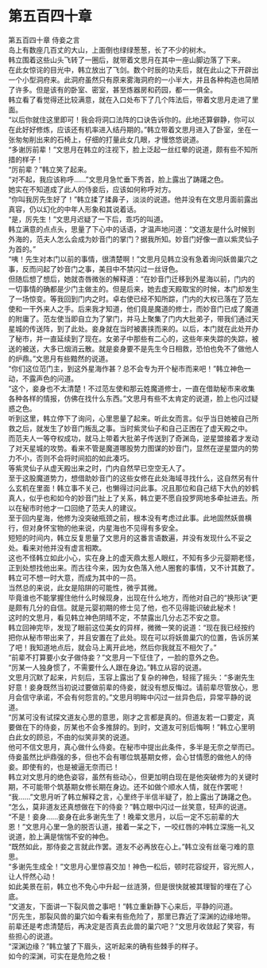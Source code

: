 # 第五百四十章

第五百四十章 侍妾之言\
岛上有数座几百丈的大山，上面倒也绿绿葱葱，长了不少的树木。\
韩立围着这些山头飞转了一圈后，就带着文思月在其中一座山脚边落了下来。\
在此女惊诧的目光中，韩立放出了飞剑。数个时辰的功夫后，就在此山之下开辟出一个小型洞府来。此洞府虽然只有原来雾海洞府的一小半大，并且各种构造也简陋了许多。但是该有的卧室、密室，甚至炼器房和药园，都一一俱全。\
韩立看了看觉得还比较满意，就在入口处布下了几个阵法后，带着文思月走进了里面。\
“以后你就住这里即可！我会将洞口法阵的口诀告诉你的。此地还算僻静，你可以在此好好修炼，应该还有机率进入结丹期的。”韩立带着文思月进入了卧室，坐在一张匆匆削出来的石椅上，仔细的打量此女几眼，才慢悠悠说道。\
“多谢厉前辈！”文思月在韩立的注视下，脸上泛起一丝红晕的说道，颇有些不知所措的样子！\
“厉前辈？”韩立笑了起来。\
“对不起，我应该称呼……”文思月急忙垂下秀首，脸上露出了踌躇之色。\
她实在不知道成了此人的侍妾后，应该如何称呼对方。\
“你叫我厉先生好了！”韩立揉了揉鼻子，淡淡的说道。他并没有在文思月面前露出真容，仍以幻化的中年人形象和其说着话。\
“是，厉先生！”文思月迟疑了一下后，乖巧的叫道。\
韩立满意的点点头，思量了下心中的话语，才温声地问道：“文道友是什么时候到外海的，范夫人怎么会成为妙音门的掌门？据我所知。妙音门好像一直以紫灵仙子为首的。”\
“咦！先生对本门以前的事情，很清楚啊！”文思月见韩立没有急着询问妖兽巢穴之事，反而问起了妙音门之事，美目中不禁闪过一丝讶色。\
但随后想了想后，她就杏唇微张的解释道：“在妙音门迁移到外星海以前，门内的一切事情的确都是少门主做主的。但是后来，她去虚天殿取宝的时候，本门却发生了一场惊变。等我回到门内之时。卓右使已经不知所踪，门内的大权已落在了范左使和一干外来人之手。后来我才知道，他们竟是魔道的修士，而妙音门已成了魔道的附庸了。范左使当即自立为了掌门，并马上聚集了门内大批弟子，带我们通过天星城的传送阵，到了此处。妾身就在当时被裹挟而来的。以后，本门就在此处开办了秘市，并一直延续到了现在。女弟子中那些有二心的，这些年来失踪的失踪，被送的被送，大多已烟消云散。就是妾身要不是先生今日相救，恐怕也免不了做他人的炉鼎。”文思月有些黯然的说道。\
“你们这位范门主，到这外星海作甚？总不会专为开个秘市而来吧！”韩立神色一动，不露声色的问道。\
“这个，妾身也不太清楚！不过范左使和那云姓魔道修士，一直在借助秘市来收集各种各样的情报，仿佛在找什么东西。”文思月有些不太肯定的说道，脸上也闪过疑惑之色。\
听到这里，韩立停下了询问，心里思量了起来。听此女而言。似乎当日她被自己所救之后，就发生了妙音门叛乱之事。当时紫灵仙子和自己正困在了虚天殿之中。\
而范夫人一等夺权成功，就马上带着大批弟子传送到了奇渊岛，逆星盟接着才发动了对天星城的攻势。看来不管是魔道哪股势力图谋的妙音门，显然在逆星盟内的势力不小，否则不会将时间掐的如此凑巧。\
等紫灵仙子从虚天殿出来之时，门内自然早已空空无人了。\
至于这股魔道势力，想借助妙音门的这些女修在此处海域寻找什么，这自然另有什么玄机在里面！韩立事不关己，也懒得过问此事。况且那位和自己结下大仇的妙鹤真人，似乎也和如今的妙音门扯上了关系，韩立更不愿自投罗网地多牵扯进去。所以在秘市时他才一口回绝了范夫人的建议。\
至于回内星海，他修为没突破瓶颈之前，根本没有考虑过此事。此地固然妖兽横行，但对身怀宝物的他来说，内星海也不见得有多安全。\
短短的时间内，韩立反复思量了文思月的这番言语数遍，并没有发现什么不妥之处。看来对他并没有虚言相欺。\
这也不怪韩立如此小心，实在身上的虚天鼎太惹人眼红，不知有多少元婴期老怪，正到处想找他出来。而古往今来，因为女色落入他人圈套的事情，又不计其数了。韩立可不想一时大意，而成为其中的一员。\
当然总的来说，此女是陷阱的可能性，微乎其微。\
毕竟谁也不能掌握住他什么时候现身，出现在什么地方，而他对自己的“换形诀”更是颇有几分的自信。就是元婴初期的修士见了他，也不见得能识破此秘术！\
这时的文思月，看见韩立神色阴晴不定，不禁露出几分忐忑不安之意。\
韩立回神完毕，发现了眼前这位美女的异样，微微一笑的说道：“现在我已经按约把你从秘市带出来了，并且安置在了此处。现在可以将妖兽巢穴的位置，告诉厉某了吧！我知道地点后，就会马上离开此地，然后你我就互不相欠了。”\
“前辈不打算要小女子做侍妾？”文思月一下怔住了，一脸的意外之色。\
“厉某一人独身惯了，不需要什么人跟在身边。”韩立从容的说道。\
文思月沉默了起来，片刻后，玉容上露出了复杂的神色，轻摇了摇头：“多谢先生好意！妾身既然当初说过要做前辈的侍妾，就没有想反悔过。请前辈尽管放心，思月会信守承诺，不会有何怨言的。”文思月明眸中闪过一丝异色后，异常平静的说道。\
“厉某可没有试探文道友心思的意思，刚才之言都是真的。但道友若一口要定，真要做在下的侍妾，厉某也不会多推辞的。到时，文道友可别后悔啊！”韩立心里明白此女的顾忌，不由的似笑非笑的说道。\
他可不信文思月，真心做什么侍妾。在秘市中提出此条件，多半是无奈之举而已。\
侍妾虽然比炉鼎强的多，但也不会有哪位筑基期女修，会心甘情愿的做他人的侍妾。即使有的，也是被逼无奈而已！\
韩立对文思月的绝色姿容，虽然有些动心，但更加明白现在是他突破修为的关键时期，不可能带个筑基期女修长期在身边。还不如做个顺水人情，就在作罢呢！\
“我……”文思月听了韩立解释之言，心里终于半信半疑了，脸上露出了踌躇之色。\
“怎么，莫非道友还真想做在下的侍妾？”韩立眼中闪过一丝笑意，轻声的说道。\
“不是！妾身……妾身在此多谢先生了！晚辈文思月，以后一定不忘前辈的大恩！”文思月心里一急的脱否认道，接着一呆之下，一咬红唇的冲韩立深施一礼又说道，脸上满是惴惴不安的神色。\
“既然如此，那侍妾之言就此作罢。道友不必再放在心上。”韩立没有丝毫刁难的意思。\
“多谢先生成全！”文思月心里惊喜交加！神色一松后，顿时花容绽开，容光照人，让人怦然心动！\
如此美景在前，韩立也不免心中升起一丝涟漪，但是很快就被其理智的埋在了心底。\
“文道友，下面讲一下裂风兽之事吧！”韩立重新静下心来后，平静的问道。\
“厉先生，那裂风兽的巢穴如今看来有些危险了，那里已靠近了深渊的边缘地带。前辈还是考虑清楚后，再决定是否真去此兽的巢穴吧？”文思月收敛起了笑容，有些担心的说道。\
“深渊边缘？”韩立皱了下眉头，这听起来的确有些棘手的样子。\
如今的深渊，可实在是危险之极！
